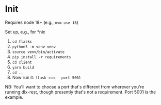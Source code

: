 # Init

Requires node 18+ (e.g., `nvm use 18`)
 
Set up, e.g., for *nix

1. `cd flasks`
2. `python3 -m venv venv`
3. `source venv/bin/activate`
4. `pip install -r requirements`
5. `cd client`
6. `yarn build`
7. `cd ..`
8. Now run it: `flask run --port 5001`

NB: You'll want to choose a port that's different from wherever you're running dlx-rest, though presently that's not a requirement. Port 5001 is the example.